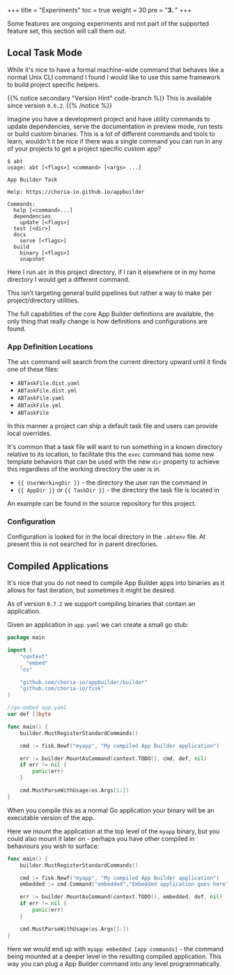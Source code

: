 +++
title = "Experiments"
toc = true
weight = 30
pre = "<b>3. </b>"
+++

Some features are ongoing experiments and not part of the supported feature set, this section will call them out.

## Local Task Mode

While it's nice to have a formal machine-wide command that behaves like a normal Unix CLI command I found I would like
to use this same framework to build project specific helpers.

{{% notice secondary "Version Hint" code-branch %}}
This is available since version `0.6.2`.
{{% /notice %}}

Imagine you have a development project and have utility commands to update dependencies, serve the documentation in
preview mode, run tests or build custom binaries.  This is a lot of different commands and tools to learn, wouldn't it
be nice if there was a single command you can run in any of your projects to get a project specific custom app?

```nohighlight
$ abt
usage: abt [<flags>] <command> [<args> ...]

App Builder Task

Help: https://choria-io.github.io/appbuilder

Commands:
  help [<command>...]
  dependencies
    update [<flags>]
  test [<dir>]
  docs
    serve [<flags>]
  build
    binary [<flags>]
    snapshot
```

Here I run `abt` in this project directory, if I ran it elsewhere or in my home directory I would get a different command.

This isn't targeting general build pipelines but rather a way to make per project/directory utilities.

The full capabilities of the core App Builder definitions are available, the only thing that really change is how definitions and configurations are found.

### App Definition Locations

The `abt` command will search from the current directory upward until it finds one of these files:

 * `ABTaskFile.dist.yaml`
 * `ABTaskFile.dist.yml`
 * `ABTaskFile.yaml`
 * `ABTaskFile.yml`
 * `ABTaskFile`

In this manner a project can ship a default task file and users can provide local overrides.

It's common that a task file will want to run something in a known directory relative to its location, to facilitate this
the `exec` command has some new template behaviors that can be used with the new `dir` property to achieve this regardless
of the working directory the user is in.

 * `{{ UserWorkingDir }}` - the directory the user ran the command in
 * `{{ AppDir }}` or `{{ TaskDir }}` - the directory the task file is located in

An example can be found in the source repository for this project.

### Configuration

Configuration is looked for in the local directory in the `.abtenv` file.  At present this is not searched for in parent
directories.

## Compiled Applications

It's nice that you do not need to compile App Builder apps into binaries as it allows for fast iteration, but sometimes
it might be desired.

As of version `0.7.2` we support compiling binaries that contain an application.

Given an application in `app.yaml` we can create a small go stub:

```go
package main

import (
	"context"
	_ "embed"
	"os"

	"github.com/choria-io/appbuilder/builder"
	"github.com/choria-io/fisk"
)

//go:embed app.yaml
var def []byte

func main() {
	builder.MustRegisterStandardCommands()

	cmd := fisk.Newf("myapp", "My compiled App Builder application")

	err := builder.MountAsCommand(context.TODO(), cmd, def, nil)
	if err != nil {
		panic(err)
	}

	cmd.MustParseWithUsage(os.Args[1:])
}
```

When you compile this as a normal Go application your binary will be an executable version of the app.

Here we mount the application at the top level of the `myapp` binary, but you could also mount it later on - perhaps you
have other compiled in behaviours you wish to surface:

```go
func main() {
	builder.MustRegisterStandardCommands()

	cmd := fisk.Newf("myapp", "My compiled App Builder application")
	embedded := cmd.Command("embedded","Embedded application goes here")

	err := builder.MountAsCommand(context.TODO(), embedded, def, nil)
	if err != nil {
		panic(err)
	}

	cmd.MustParseWithUsage(os.Args[1:])
}
```

Here we would end up with `myapp embedded [app commands]` - the command being mounted at a deeper level in the resulting
compiled application.  This way you can plug a App Builder command into any level programmatically.